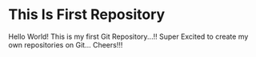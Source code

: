 # This Is First Repository
Hello World! This is my first Git Repository...!!
Super Excited to create my own repositories on Git... Cheers!!!
